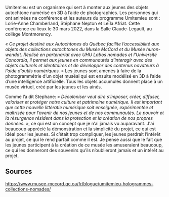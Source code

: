 Umitemieu est un organisme qui sert à monter aux jeunes des objets autochtone numérisé en 3D à l’aide de photographies. Les personnes qui ont animées na conférence et les auteurs du programme Umitemieu sont : Lorie-Anne Chamberland, Stéphane Nepton et Leïla Afriat. Cette conférence eu lieux le 30 mars 2022, dans la Salle Claude-Legault, au collège Montmorency. 

_« Ce projet destiné aux Autochtones du Québec facilite l’accessibilité aux objets des collections autochtones du Musée McCord et du Musée huron-wendat. Réalisé en partenariat avec UHU Labos nomades et l’Université Concordia, il permet aux jeunes en communautés d’interagir avec des objets culturels et identitaires et de développer des contenus novateurs à l’aide d’outils numériques. »_ Les jeunes sont amenés à faire de la photogrammétrie d’un objet muséal qui est ensuite modélisé en 3D à l’aide d’une intelligence artificielle. Tous les objets accumulés donnent place à un musée virtuel, créé par les jeunes et les ainés.  

Comme l’a dit Stephane: _« Décoloniser veut dire s’imposer, créer, diffuser, valoriser et protéger notre culture et patrimoine numérique. Il est important que cette nouvelle littératie numérique soit enseignée, expérimentée et maîtrisée pour l’avenir de nos jeunes et de nos communautés. Le pouvoir et la résurgence résident dans la protection et la création de nos propres données. »_, ce qui est un concept que je n’ai jamais vu auparavant. J'ai beaucoup apprécié la démonstration et la simplicité du projet, ce qui est idéal pour les jeunes. Si c’était trop compliquer, les jeunes perdrait l’intérêt au projet, ce qui le rend parfait comme il est. Je pense aussi que le fait que les jeunes participent à la création de ce musée les amuseraient beaucoup, ce qui les donneront des souvenirs qu’ils n’oublieront jamais et un intérêt au projet. 

## Sources 
https://www.musee-mccord.qc.ca/fr/blogue/umitemieu-hologrammes-collections-nomades/
